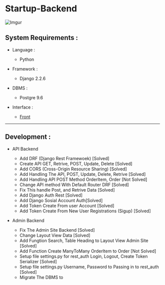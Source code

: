 # Startup-Backend

![Imgur](https://i.imgur.com/AFeCcGt.png)

## System Requirements :
* Language :
  - Python

* Framework :
  - Django 2.2.6

* DBMS :
  - Postgre 9.6

* Interface :
  - [Front](https://github.com/Ekhel/Startup-Frontend)


---------------------------------------------------------------------------------------------

## Development :
* API Backend
  - Add DRF (Django Rest Framewoek) [Solved] 
  - Create API GET, Retrive, POST, Update, Delete [Solved]
  - Add CORS (Cross-Origin Resource Sharing) [Solved]
  - Add Handling The API, POST, Update, Delete, Retrive [Solved]
  - Add Handling API POST Method OrderItem, Order [Not Solved]
  - Change API method With Default Router DRF [Solved]
  - Fix This handle Post, and Retrive Data [Solved]
  - Add Django Auth Rest [Solved]
  - Add Django Sosial Account Auth[Solved]
  - Add Token Create From user Account [Solved]
  - Add Token Create From New User Registrations (Sigup) [Solved]

* Admin Backend
  - Fix The Admin Site Backend [Solved]
  - Change Layout View Data [Solved]
  - Add Fungtion Search, Table Heading to Layout View Admin Site [Solved]
  - Add Function Create ManyToMany OrderItem to Order [Not Solved]
  - Setup file settings.py for rest_auth Login, Logout, Create Token Serializer [Solved]
  - Setup file settings.py Username, Password to Passing in to rest_auth [Solved]
  - Migrate The DBMS to 
